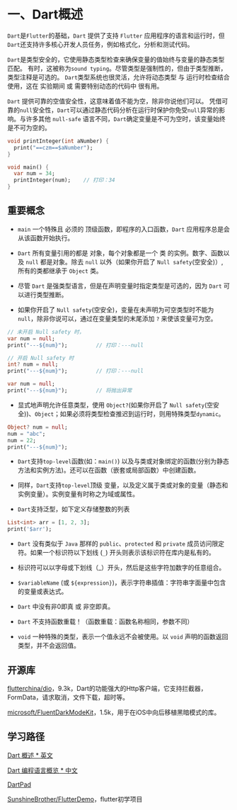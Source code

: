 # 一、Dart概述

`Dart`是`Flutter`的基础，`Dart` 提供了支持 `Flutter` 应用程序的语言和运行时，但`Dart`还支持许多核心开发人员任务，例如格式化，分析和测试代码。

`Dart`是类型安全的，它使用静态类型检查来确保变量的值始终与变量的静态类型匹配。 有时，这被称为`sound typing`。尽管类型是强制性的，但由于类型推断，类型注释是可选的。 `Dart`类型系统也很灵活，允许将动态类型 与 运行时检查结合使用，这在 实验期间 或 需要特别动态的代码中 很有用。

`Dart` 提供可靠的空值安全性，这意味着值不能为空，除非你说他们可以。 凭借可靠的`null`安全性，`Dart`可以通过静态代码分析在运行时保护你免受`null`异常的影响。与许多其他 `null-safe` 语言不同，`Dart`确定变量是不可为空时，该变量始终是不可为空的。

```Dart
void printInteger(int aNumber) {
  print("==czm==$aNumber");
}

void main() {
  var num = 34;
  printInteger(num);    // 打印：34
}
```

## 重要概念

* `main` 一个特殊且 必须的 顶级函数，即程序的入口函数，`Dart` 应用程序总是会从该函数开始执行。

* `Dart` 所有变量引用的都是 对象，每个对象都是一个 类 的实例。数字、函数以及 `null` 都是对象。除去 `null` 以外（如果你开启了 `Null safety`(空安全)）, 所有的类都继承于 `Object` 类。

* 尽管 `Dart` 是强类型语言，但是在声明变量时指定类型是可选的，因为 `Dart` 可以进行类型推断。

* 如果你开启了 `Null safety`(空安全)，变量在未声明为可空类型时不能为 `null`，除非你说可以，通过在变量类型的末尾添加 `?` 来使该变量可为空。

```Dart
// 未开启 Null safety 时，
var num = null;
print("---${num}");         // 打印：---null

// 开启 Null safety 时
int? num = null;
print("---${num}");         // 打印：---null

var num = null;
print("---${num}");         // 将抛出异常
```

* 显式地声明允许任意类型，使用 `Object?`(如果你开启了 `Null safety`(空安全))、`Object`；如果必须将类型检查推迟到运行时，则用特殊类型`dynamic`。

```Dart
Object? num = null;
num = "abc";
num = 22;
print("---${num}");
```

* `Dart`支持`top-level`函数(如：`main()`) 以及与类或对象绑定的函数(分别为静态方法和实例方法)。还可以在函数（嵌套或局部函数）中创建函数。

* 同样，`Dart`支持`top-level`顶级 变量，以及定义属于类或对象的变量（静态和实例变量）。实例变量有时称之为域或属性。

* `Dart`支持泛型，如下定义存储整数的列表

```Dart
List<int> arr = [1, 2, 3];
print('$arr');
```

* `Dart` 没有类似于 `Java` 那样的 `public`、`protected` 和 `private` 成员访问限定符。如果一个标识符以下划线 (`_`) 开头则表示该标识符在库内是私有的。

* 标识符可以以字母或下划线（_）开头，然后是这些字符加数字的任意组合。

* `$variableName` (或 `${expression}`)，表示字符串插值：字符串字面量中包含的变量或表达式。

* `Dart` 中没有非0即真 或 非空即真。

* `Dart` 不支持函数重载！（函数重载：函数名称相同，参数不同）

* `void` 一种特殊的类型，表示一个值永远不会被使用。以 `void` 声明的函数返回类型，并不会返回值。


## 开源库

[flutterchina/dio](https://github.com/flutterchina/dio)，9.3k，Dart的功能强大的Http客户端，它支持拦截器，FormData，请求取消，文件下载，超时等。

[microsoft/FluentDarkModeKit](https://github.com/microsoft/FluentDarkModeKit)，1.5k，用于在iOS中向后移植黑暗模式的库。

## 学习路径

[Dart 概述 * 英文](https://dart.dev/overview)

[Dart 编程语言概览 * 中文](https://dart.cn/guides/language/language-tour)

[DartPad](https://dart.dev/tools/dartpad)

[SunshineBrother/FlutterDemo](https://github.com/SunshineBrother/FlutterDemo)，flutter初学项目